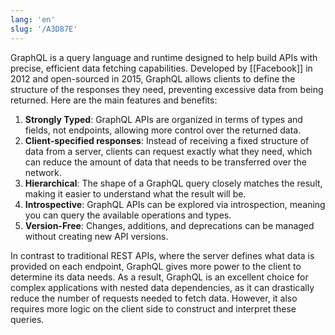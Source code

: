 ```yaml
---
lang: 'en'
slug: '/A3D87E'
---
```


GraphQL is a query language and runtime designed to help build APIs with precise, efficient data fetching capabilities. Developed by [[Facebook]] in 2012 and open-sourced in 2015, GraphQL allows clients to define the structure of the responses they need, preventing excessive data from being returned. Here are the main features and benefits:

1. **Strongly Typed**: GraphQL APIs are organized in terms of types and fields, not endpoints, allowing more control over the returned data.
2. **Client-specified responses**: Instead of receiving a fixed structure of data from a server, clients can request exactly what they need, which can reduce the amount of data that needs to be transferred over the network.
3. **Hierarchical**: The shape of a GraphQL query closely matches the result, making it easier to understand what the result will be.
4. **Introspective**: GraphQL APIs can be explored via introspection, meaning you can query the available operations and types.
5. **Version-Free**: Changes, additions, and deprecations can be managed without creating new API versions.

In contrast to traditional REST APIs, where the server defines what data is provided on each endpoint, GraphQL gives more power to the client to determine its data needs. As a result, GraphQL is an excellent choice for complex applications with nested data dependencies, as it can drastically reduce the number of requests needed to fetch data. However, it also requires more logic on the client side to construct and interpret these queries.
